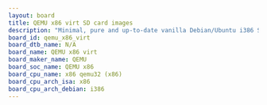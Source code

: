 ```yaml
---
layout: board
title: QEMU x86 virt SD card images
description: "Minimal, pure and up-to-date vanilla Debian/Ubuntu i386 SD card images for QEMU x86 virt by QEMU, SoC: QEMU x86, CPU ISA: x86"
board_id: qemu_x86_virt
board_dtb_name: N/A
board_name: QEMU x86 virt
board_maker_name: QEMU
board_soc_name: QEMU x86
board_cpu_name: x86 qemu32 (x86)
board_cpu_arch_isa: x86
board_cpu_arch_debian: i386
---
```

